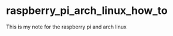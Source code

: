 raspberry_pi_arch_linux_how_to
==============================

This is my note for the raspberry pi and arch linux
